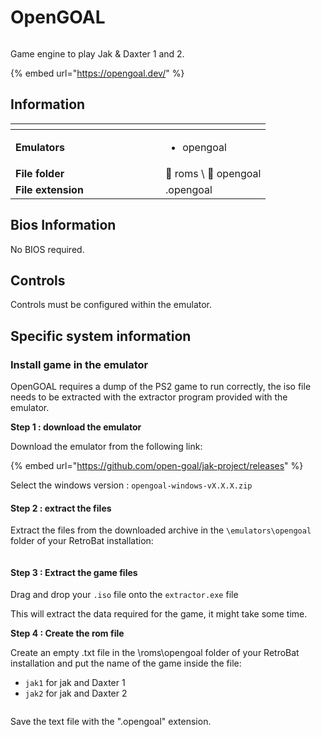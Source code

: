# OpenGOAL

<div align="left">

<figure><img src="https://github.com/fabricecaruso/es-theme-carbon/blob/master/art/logos/opengoal.png?raw=true" alt=""><figcaption></figcaption></figure>

</div>

Game engine to play Jak & Daxter 1 and 2.

{% embed url="https://opengoal.dev/" %}

## Information

<table data-header-hidden><thead><tr><th width="224"></th><th></th></tr></thead><tbody><tr><td><strong>Emulators</strong></td><td><ul><li>opengoal</li></ul></td></tr><tr><td><strong>File folder</strong></td><td><span data-gb-custom-inline data-tag="emoji" data-code="1f4c2">📂</span> roms \ <span data-gb-custom-inline data-tag="emoji" data-code="1f4c2">📂</span> opengoal</td></tr><tr><td><strong>File extension</strong></td><td>.opengoal</td></tr></tbody></table>

## Bios Information

No BIOS required.

## Controls

Controls must be configured within the emulator.

## Specific system information

### Install game in the emulator

OpenGOAL requires a dump of the PS2 game to run correctly, the iso file needs to be extracted with the extractor program provided with the emulator.

**Step 1 : download the emulator**

Download the emulator from the following link:

{% embed url="https://github.com/open-goal/jak-project/releases" %}

Select the windows version : `opengoal-windows-vX.X.X.zip`

#### Step 2 : extract the files

Extract the files from the downloaded archive in the `\emulators\opengoal` folder of your RetroBat installation:

<div align="left">

<figure><img src="https://i.imgur.com/piA0EnZ.png" alt=""><figcaption></figcaption></figure>

</div>

#### **Step 3 : Extract the game files**

Drag and drop your `.iso` file onto the `extractor.exe` file

This will extract the data required for the game, it might take some time.

**Step 4 : Create the rom file**

Create an empty .txt file in the \roms\opengoal folder of your RetroBat installation and put the name of the game inside the file:

* `jak1` for jak and Daxter 1
* `jak2` for jak and Daxter 2

<div align="left">

<figure><img src="https://i.imgur.com/mGUXHzk.png" alt=""><figcaption></figcaption></figure>

</div>

Save the text file with the ".opengoal" extension.
